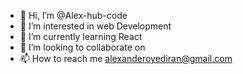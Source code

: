 - 👋 Hi, I’m @Alex-hub-code
- 👀 I’m interested in web Development
- 🌱 I’m currently learning React
- 💞️ I’m looking to collaborate on 
- 📫 How to reach me alexanderoyediran@gmail.com

<!---
Alex-hub-code/Alex-hub-code is a ✨ special ✨ repository because its `README.md` (this file) appears on your GitHub profile.
You can click the Preview link to take a look at your changes.
--->

